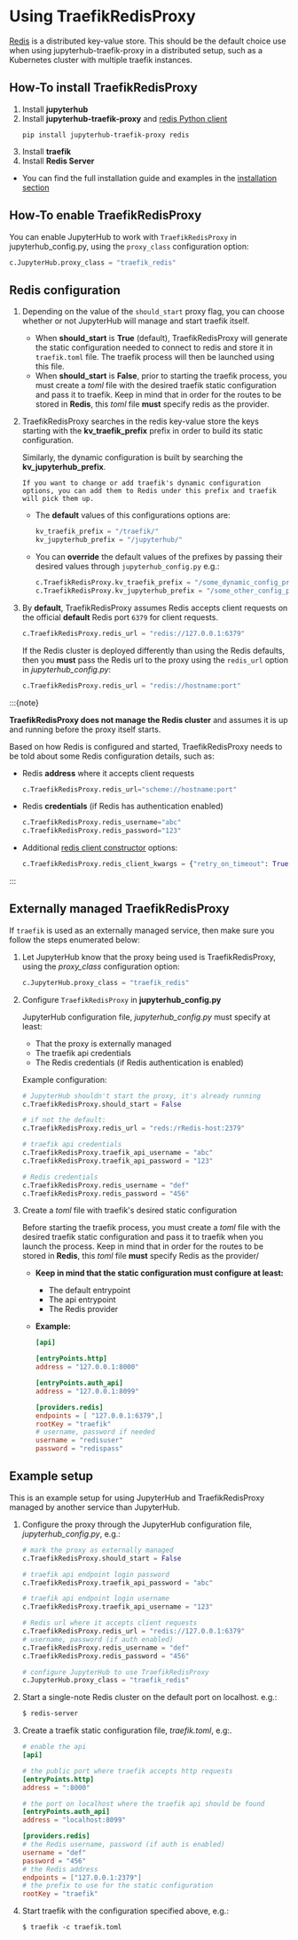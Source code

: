 # Using TraefikRedisProxy

[Redis](https://redis.io) is a distributed key-value store.
This should be the default choice use when using jupyterhub-traefik-proxy
in a distributed setup, such as a Kubernetes cluster with multiple traefik instances.

## How-To install TraefikRedisProxy

1. Install **jupyterhub**
2. Install **jupyterhub-traefik-proxy** and [redis Python client](inv:redis:std#index)
   ```
   pip install jupyterhub-traefik-proxy redis
   ```
3. Install **traefik**
4. Install **Redis Server**

- You can find the full installation guide and examples in the [installation section](install)

## How-To enable TraefikRedisProxy

You can enable JupyterHub to work with `TraefikRedisProxy` in jupyterhub_config.py,
using the `proxy_class` configuration option:

```python
c.JupyterHub.proxy_class = "traefik_redis"
```

## Redis configuration

1. Depending on the value of the `should_start` proxy flag, you can choose whether or not JupyterHub will manage and start traefik itself.

   - When **should_start** is **True** (default), TraefikRedisProxy will generate the static configuration needed to connect to redis
     and store it in `traefik.toml` file.
     The traefik process will then be launched using this file.
   - When **should_start** is **False**, prior to starting the traefik process, you must create a _toml_ file with the desired
     traefik static configuration and pass it to traefik. Keep in mind that in order for the routes to be stored in **Redis**,
     this _toml_ file **must** specify redis as the provider.

2. TraefikRedisProxy searches in the redis key-value store the keys starting with the **kv_traefik_prefix** prefix in order to build its static configuration.

   Similarly, the dynamic configuration is built by searching the **kv_jupyterhub_prefix**.

   ```{note}
   If you want to change or add traefik's dynamic configuration options, you can add them to Redis under this prefix and traefik will pick them up.
   ```

   - The **default** values of this configurations options are:

     ```python
     kv_traefik_prefix = "/traefik/"
     kv_jupyterhub_prefix = "/jupyterhub/"
     ```

   - You can **override** the default values of the prefixes by passing their desired values through `jupyterhub_config.py` e.g.:
     ```python
     c.TraefikRedisProxy.kv_traefik_prefix = "/some_dynamic_config_prefix/"
     c.TraefikRedisProxy.kv_jupyterhub_prefix = "/some_other_config_prefix/"
     ```

3. By **default**, TraefikRedisProxy assumes Redis accepts client requests on the official **default** Redis port `6379` for client requests.

   ```python
   c.TraefikRedisProxy.redis_url = "redis://127.0.0.1:6379"
   ```

   If the Redis cluster is deployed differently than using the Redis defaults, then you **must** pass the Redis url to the proxy using
   the `redis_url` option in _jupyterhub_config.py_:

   ```python
   c.TraefikRedisProxy.redis_url = "redis://hostname:port"
   ```

:::{note}

**TraefikRedisProxy does not manage the Redis cluster** and assumes it is up and running before the proxy itself starts.

Based on how Redis is configured and started, TraefikRedisProxy needs to be told about some Redis configuration details, such as:

- Redis **address** where it accepts client requests
  ```python
  c.TraefikRedisProxy.redis_url="scheme://hostname:port"
  ```
- Redis **credentials** (if Redis has authentication enabled)
  ```python
  c.TraefikRedisProxy.redis_username="abc"
  c.TraefikRedisProxy.redis_password="123"
  ```
- Additional [redis client constructor](inv:redis:py:class#redis.Redis) options:
  ```python
  c.TraefikRedisProxy.redis_client_kwargs = {"retry_on_timeout": True}
  ```

:::

## Externally managed TraefikRedisProxy

If `traefik` is used as an externally managed service, then make sure you follow the steps enumerated below:

1. Let JupyterHub know that the proxy being used is TraefikRedisProxy, using the _proxy_class_ configuration option:

   ```python
   c.JupyterHub.proxy_class = "traefik_redis"
   ```

2. Configure `TraefikRedisProxy` in **jupyterhub_config.py**

   JupyterHub configuration file, _jupyterhub_config.py_ must specify at least:

   - That the proxy is externally managed
   - The traefik api credentials
   - The Redis credentials (if Redis authentication is enabled)

   Example configuration:

   ```python
   # JupyterHub shouldn't start the proxy, it's already running
   c.TraefikRedisProxy.should_start = False

   # if not the default:
   c.TraefikRedisProxy.redis_url = "reds:/rRedis-host:2379"

   # traefik api credentials
   c.TraefikRedisProxy.traefik_api_username = "abc"
   c.TraefikRedisProxy.traefik_api_password = "123"

   # Redis credentials
   c.TraefikRedisProxy.redis_username = "def"
   c.TraefikRedisProxy.redis_password = "456"
   ```

3. Create a _toml_ file with traefik's desired static configuration

   Before starting the traefik process, you must create a _toml_ file with the desired
   traefik static configuration and pass it to traefik when you launch the process.
   Keep in mind that in order for the routes to be stored in **Redis**,
   this _toml_ file **must** specify Redis as the provider/

   - **Keep in mind that the static configuration must configure at least:**

     - The default entrypoint
     - The api entrypoint
     - The Redis provider

   - **Example:**

     ```toml
     [api]

     [entryPoints.http]
     address = "127.0.0.1:8000"

     [entryPoints.auth_api]
     address = "127.0.0.1:8099"

     [providers.redis]
     endpoints = [ "127.0.0.1:6379",]
     rootKey = "traefik"
     # username, password if needed
     username = "redisuser"
     password = "redispass"
     ```

## Example setup

This is an example setup for using JupyterHub and TraefikRedisProxy managed by another service than JupyterHub.

1. Configure the proxy through the JupyterHub configuration file, _jupyterhub_config.py_, e.g.:

   ```python
   # mark the proxy as externally managed
   c.TraefikRedisProxy.should_start = False

   # traefik api endpoint login password
   c.TraefikRedisProxy.traefik_api_password = "abc"

   # traefik api endpoint login username
   c.TraefikRedisProxy.traefik_api_username = "123"

   # Redis url where it accepts client requests
   c.TraefikRedisProxy.redis_url = "redis://127.0.0.1:6379"
   # username, password (if auth enabled)
   c.TraefikRedisProxy.redis_username = "def"
   c.TraefikRedisProxy.redis_password = "456"

   # configure JupyterHub to use TraefikRedisProxy
   c.JupyterHub.proxy_class = "traefik_redis"
   ```

2. Start a single-note Redis cluster on the default port on localhost. e.g.:

   ```bash
   $ redis-server
   ```

3. Create a traefik static configuration file, _traefik.toml_, e.g:.

   ```toml
   # enable the api
   [api]

   # the public port where traefik accepts http requests
   [entryPoints.http]
   address = ":8000"

   # the port on localhost where the traefik api should be found
   [entryPoints.auth_api]
   address = "localhost:8099"

   [providers.redis]
   # the Redis username, password (if auth is enabled)
   username = "def"
   password = "456"
   # the Redis address
   endpoints = ["127.0.0.1:2379"]
   # the prefix to use for the static configuration
   rootKey = "traefik"
   ```

4. Start traefik with the configuration specified above, e.g.:
   ```
   $ traefik -c traefik.toml
   ```
